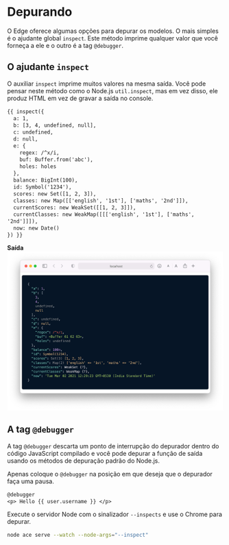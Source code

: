 # Depurando
O Edge oferece algumas opções para depurar os modelos. O mais simples é o ajudante global `inspect`. Este método imprime qualquer valor que você forneça a ele e o outro é a tag `@debugger`.

## O ajudante `inspect`
O auxiliar `inspect` imprime muitos valores na mesma saída. Você pode pensar neste método como o Node.js `util.inspect`, mas em vez disso, ele produz HTML em vez de gravar a saída no console.

```edge
{{ inspect({
  a: 1,
  b: [3, 4, undefined, null],
  c: undefined,
  d: null,
  e: {
    regex: /^x/i,
    buf: Buffer.from('abc'),
    holes: holes
  },
  balance: BigInt(100),
  id: Symbol('1234'),
  scores: new Set([1, 2, 3]),
  classes: new Map([['english', '1st'], ['maths', '2nd']]),
  currentScores: new WeakSet([[1, 2, 3]]),
  currentClasses: new WeakMap([[['english', '1st'], ['maths', '2nd']]]),
  now: new Date()
}) }}
```

**Saída**
<img src="/assets/edge-inspect.png" />
 
## A tag `@debugger`
A tag `@debugger` descarta um ponto de interrupção do depurador dentro do código JavaScript compilado e você pode depurar a função de saída usando os métodos de depuração padrão do Node.js.

Apenas coloque o `@debugger` na posição em que deseja que o depurador faça uma pausa.

```edge
@debugger
<p> Hello {{ user.username }} </p>
```

Execute o servidor Node com o sinalizador `--inspects` e use o Chrome para depurar.

```bash
node ace serve --watch --node-args="--inspect"
```
